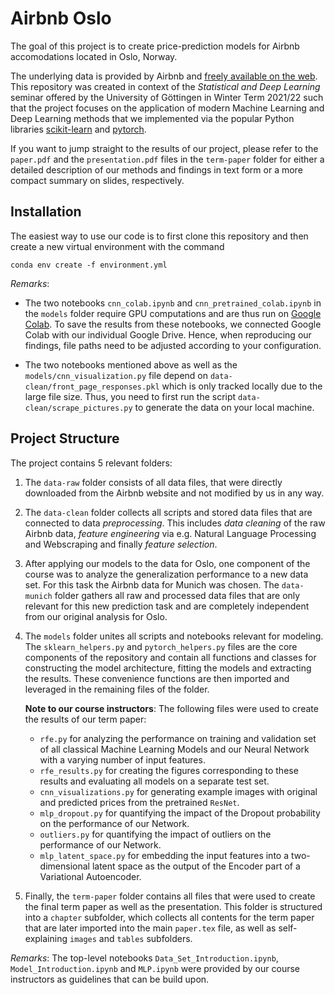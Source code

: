 # Airbnb Oslo

The goal of this project is to create price-prediction models for Airbnb accomodations located in Oslo, Norway.

The underlying data is provided by Airbnb and [freely available on the web](http://insideairbnb.com/get-the-data.html).
This repository was created in context of the *Statistical and Deep Learning* seminar offered by the University of Göttingen in Winter Term 2021/22 such that the project focuses on the application of modern Machine Learning and Deep Learning methods that we implemented via the popular Python libraries [scikit-learn](https://scikit-learn.org/stable/) and [pytorch](https://pytorch.org/).

If you want to jump straight to the results of our project, please refer to the `paper.pdf` and the `presentation.pdf` files in the `term-paper` folder for either a detailed description of our methods and findings in text form or a more compact summary on slides, respectively.

## Installation

The easiest way to use our code is to first clone this repository and then create a new virtual environment with the command

```
conda env create -f environment.yml
```

*Remarks*:

- The two notebooks `cnn_colab.ipynb` and `cnn_pretrained_colab.ipynb` in the `models` folder require GPU computations and are thus run on [Google Colab](https://colab.research.google.com/notebooks/intro.ipynb?hl=de).
To save the results from these notebooks, we connected Google Colab with our individual Google Drive.
Hence, when reproducing our findings, file paths need to be adjusted according to your configuration.

- The two notebooks mentioned above as well as the `models/cnn_visualization.py` file depend on `data-clean/front_page_responses.pkl` which is only tracked locally due to the large file size.
Thus, you need to first run the script `data-clean/scrape_pictures.py` to generate the data on your local machine.

## Project Structure

The project contains 5 relevant folders:

1. The `data-raw` folder consists of all data files, that were directly downloaded from the Airbnb website and not modified by us in any way.

1. The `data-clean` folder collects all scripts and stored data files that are connected to data *preprocessing*.
This includes *data cleaning* of the raw Airbnb data, *feature engineering* via e.g. Natural Language Processing and Webscraping and finally *feature selection*.

1. After applying our models to the data for Oslo, one component of the course was to analyze the generalization performance to a new data set.
For this task the Airbnb data for Munich was chosen.
The `data-munich` folder gathers all raw and processed data files that are only relevant for this new prediction task and are completely independent from our original analysis for Oslo.

1. The `models` folder unites all scripts and notebooks relevant for modeling.
The `sklearn_helpers.py` and `pytorch_helpers.py` files are the core components of the repository and contain all functions and classes for constructing the model architecture, fitting the models and extracting the results.
These convenience functions are then imported and leveraged in the remaining files of the folder.

    **Note to our course instructors**:
    The following files were used to create the results of our term paper:

    - `rfe.py` for analyzing the performance on training and validation set of all classical Machine Learning Models and our Neural Network with a varying number of input features.
    - `rfe_results.py` for creating the figures corresponding to these results and evaluating all models on a separate test set.
    - `cnn_visualizations.py` for generating example images with original and predicted prices from the pretrained `ResNet`.
    - `mlp_dropout.py` for quantifying the impact of the Dropout probability on the performance of our Network.
    - `outliers.py` for quantifying the impact of outliers on the performance of our Network.
    - `mlp_latent_space.py` for embedding the input features into a two-dimensional latent space as the output of the Encoder part of a Variational Autoencoder.

1. Finally, the `term-paper` folder contains all files that were used to create the final term paper as well as the presentation.
This folder is structured into a `chapter` subfolder, which collects all contents for the term paper that are later imported into the main `paper.tex` file, as well as self-explaining `images` and `tables` subfolders.


*Remarks*:
The top-level notebooks `Data_Set_Introduction.ipynb`, `Model_Introduction.ipynb` and `MLP.ipynb` were provided by our course instructors as guidelines that can be build upon.




